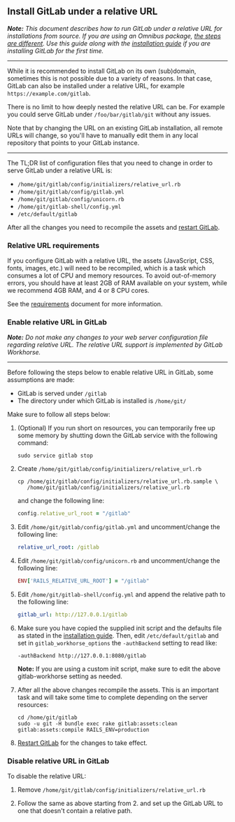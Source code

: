 ## Install GitLab under a relative URL

_**Note:**
This document describes how to run GitLab under a relative URL for installations
from source. If you are using an Omnibus package,
[the steps are different][omnibus-rel]. Use this guide along with the
[installation guide](installation.md) if you are installing GitLab for the
first time._

---

While it is recommended to install GitLab on its own (sub)domain, sometimes
this is not possible due to a variety of reasons. In that case, GitLab can also
be installed under a relative URL, for example `https://example.com/gitlab`.

There is no limit to how deeply nested the relative URL can be. For example you
could serve GitLab under `/foo/bar/gitlab/git` without any issues.

Note that by changing the URL on an existing GitLab installation, all remote
URLs will change, so you'll have to manually edit them in any local repository
that points to your GitLab instance.

---

The TL;DR list of configuration files that you need to change in order to
serve GitLab under a relative URL is:

- `/home/git/gitlab/config/initializers/relative_url.rb`
- `/home/git/gitlab/config/gitlab.yml`
- `/home/git/gitlab/config/unicorn.rb`
- `/home/git/gitlab-shell/config.yml`
- `/etc/default/gitlab`

After all the changes you need to recompile the assets and [restart GitLab].

### Relative URL requirements

If you configure GitLab with a relative URL, the assets (JavaScript, CSS, fonts,
images, etc.) will need to be recompiled, which is a task which consumes a lot
of CPU and memory resources. To avoid out-of-memory errors, you should have at
least 2GB of RAM available on your system, while we recommend 4GB RAM, and 4 or
8 CPU cores.

See the [requirements](requirements.md) document for more information.

### Enable relative URL in GitLab

_**Note:**
Do not make any changes to your web server configuration file regarding
relative URL. The relative URL support is implemented by GitLab Workhorse._

---

Before following the steps below to enable relative URL in GitLab, some
assumptions are made:

- GitLab is served under `/gitlab`
- The directory under which GitLab is installed is `/home/git/`

Make sure to follow all steps below:

1.  (Optional) If you run short on resources, you can temporarily free up some
    memory by shutting down the GitLab service with the following command:

    ```shell
    sudo service gitlab stop
    ```

1.  Create `/home/git/gitlab/config/initializers/relative_url.rb`

    ```shell
    cp /home/git/gitlab/config/initializers/relative_url.rb.sample \
       /home/git/gitlab/config/initializers/relative_url.rb
    ```

    and change the following line:

    ```ruby
    config.relative_url_root = "/gitlab"
    ```

1.  Edit `/home/git/gitlab/config/gitlab.yml` and uncomment/change the
    following line:

    ```yaml
    relative_url_root: /gitlab
    ```

1.  Edit `/home/git/gitlab/config/unicorn.rb` and uncomment/change the
    following line:

    ```ruby
    ENV['RAILS_RELATIVE_URL_ROOT'] = "/gitlab"
    ```

1.  Edit `/home/git/gitlab-shell/config.yml` and append the relative path to
    the following line:

    ```yaml
    gitlab_url: http://127.0.0.1/gitlab
    ```

1.  Make sure you have copied the supplied init script and the defaults file
    as stated in the [installation guide](installation.md#install-init-script).
    Then, edit `/etc/default/gitlab` and set in `gitlab_workhorse_options` the
    `-authBackend` setting to read like:

    ```shell
    -authBackend http://127.0.0.1:8080/gitlab
    ```

    **Note:**
    If you are using a custom init script, make sure to edit the above
    gitlab-workhorse setting as needed.

1.  After all the above changes recompile the assets. This is an important task
    and will take some time to complete depending on the server resources:

    ```
    cd /home/git/gitlab
    sudo -u git -H bundle exec rake gitlab:assets:clean gitlab:assets:compile RAILS_ENV=production
    ```

1. [Restart GitLab][] for the changes to take effect.

### Disable relative URL in GitLab

To disable the relative URL:

1.  Remove `/home/git/gitlab/config/initializers/relative_url.rb`

1.  Follow the same as above starting from 2. and set up the
    GitLab URL to one that doesn't contain a relative path.

[omnibus-rel]: http://docs.gitlab.com/omnibus/settings/configuration.html#configuring-a-relative-url-for-gitlab "How to setup relative URL in Omnibus GitLab"
[restart gitlab]: ../administration/restart_gitlab.md#installations-from-source "How to restart GitLab"
